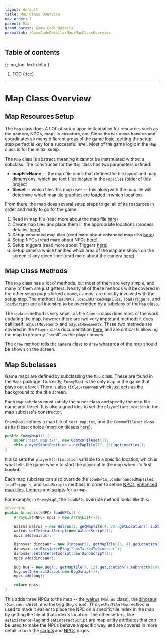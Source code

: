 ```yaml
---
layout: default
title: Map Class Overview
nav_order: 1
parent: Map
grand_parent: Game Code Details
permalink: /GameCodeDetails/Map/MapClassOverview
---
```


## Table of contents
{: .no_toc .text-delta }

1. TOC
{:toc}

---

# Map Class Overview

## Map Resources Setup

The `Map` class does A LOT of setup upon instantiation for resources such as the camera, NPCs, map tile structure, etc.
Since the `Map` class handles and coordinates so many different areas of the game logic, getting the setup step perfect is key for a successful level. 
Most of the game logic in the `Map` class is for the initial setup.

The `Map` class is abstract, meaning it cannot be instantiated without a subclass. 
The constructor for the `Map` class has two parameters defined:
- **mapFileName** -- the map file name that defines the tile layout and map dimensions, which are text files located in the `MapFiles` folder of this project
- **tileset** -- which tiles this map uses -- this along with the map file will determine which map tile graphics are loaded in which locations

From there, the map does several setup steps to get all of its resources in order and ready to go for the game:
1. Read in map file (read more about the map file [here](./map-file.md)) 
1. Create map tiles and place them in the appropriate locations (process detailed [here](./map-tiles-and-tilesets.md))
1. Setup enhanced map tiles (read more about enhanced map tiles [here](./enhanced-map-tiles.md))
1. Setup NPCs (read more about NPCs [here](./npcs.md))
1. Setup triggers (read more about Triggers [here](./triggers.md))
1. Setup camera which handles which area of the map are shown on the screen at any given time (read more about the camera [here](./map-camera.md))

## Map Class Methods

The `Map` class has a lot of methods, but most of them are very simple, and many of them are just getters.
Nearly all of these methods will be covered in the other setup pages linked above, as most are directly involved with the setup step. 
The methods `loadNPCs`, `loadEnhancedMapTiles`, `loadTriggers`, and `loadScripts` are all intended to be overridden by a subclass of the `Map` class.

The `update` method is very small, as the `Camera` class does most of the work updating the map,
however there are two very important methods it does call itself: `adjustMovementX` and `adjustMovementY`. 
These two methods are covered in the `Player` class documentation [here](../player.md), and are critical to allowing the map to properly "scroll" as the player moves.

The `draw` method tells the `Camera` class to `draw` what area of the map should be shown on the screen.

## Map Subclasses

Game maps are defined by subclassing the `Map` class. These are found in the `Maps` package.
Currently, `EnemyMap1` is the only map in the game that plays out a level. 
There is also `TitleScreenMap` which just acts as the background to the title screen.

Each `Map` subclass must satisfy the super class and specify the map file name and tileset. 
It is also a good idea to set the `playerStartLocation` in the map subclass's constructor.

`EnemyMap1` defines a map file of `test_map.txt`, and the `CommonTileset` class as its tileset choice (more on tilesets [here](./map-tiles-and-tilesets.md)),

```java
public EnemyMap1() {
    super("test_map.txt", new CommonTileset());
    this.playerStartPosition = getMapTile(17, 20).getLocation();
}
```

It also sets the `playerStartLocation` variable to a specific location, which is what tells the game where to start the player at in the map when it's first loaded.

Each map subclass can also override the `loadNPCs`, `loadEnhancedMapTiles`, `loadTriggers`, and `loadScripts` methods in order to define
[NPCs](./npcs.md), [enhanced map tiles](./enhanced-map-tiles.md), [triggers](./triggers.md) and [scripts](./script-details.md) for a map.

For example, in `EnemyMap1`, the `loadNPCs` override method looks like this:

```java
@Override
public ArrayList<NPC> loadNPCs() {
    ArrayList<NPC> npcs = new ArrayList<>();

    Walrus walrus = new Walrus(1, getMapTile(4, 28).getLocation().subtractY(40));
    walrus.setInteractScript(new WalrusScript());
    npcs.add(walrus);

    Dinosaur dinosaur = new Dinosaur(2, getMapTile(13, 4).getLocation());
    dinosaur.setExistenceFlag("hasTalkedToDinosaur");
    dinosaur.setInteractScript(new DinoScript());
    npcs.add(dinosaur);

    Bug bug = new Bug(3, getMapTile(7, 12).getLocation().subtractX(20));
    bug.setInteractScript(new BugScript());
    npcs.add(bug);

    return npcs;
}
```

This adds three NPCs to the map -- the [walrus](./npcs.md#walrus) (`Walrus` class), the [dinosaur](./npcs.md#dinosaur) (`Dinosaur` class), and the [bug](./npcs.md#bug) (`Bug` class).
The `getMapTile` `Map` method is used to make it easier to place the NPC on a specific tile index in the map by getting the tile at that index's location. 
The other setters, like `setExistenceFlag` and `setInteractScript` are map entity attributes that can be used to make the NPCs behave a specific way, and are covered in more detail in both the [scripts](./script-details.md) and [NPCs](./npcs.md) pages.